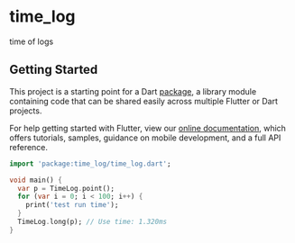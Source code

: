 # time_log

time of logs

## Getting Started

This project is a starting point for a Dart
[package](https://flutter.dev/developing-packages/),
a library module containing code that can be shared easily across
multiple Flutter or Dart projects.

For help getting started with Flutter, view our 
[online documentation](https://flutter.dev/docs), which offers tutorials, 
samples, guidance on mobile development, and a full API reference.


```dart
import 'package:time_log/time_log.dart';

void main() {
  var p = TimeLog.point();
  for (var i = 0; i < 100; i++) {
    print('test run time');
  }
  TimeLog.long(p); // Use time: 1.320ms
}
```